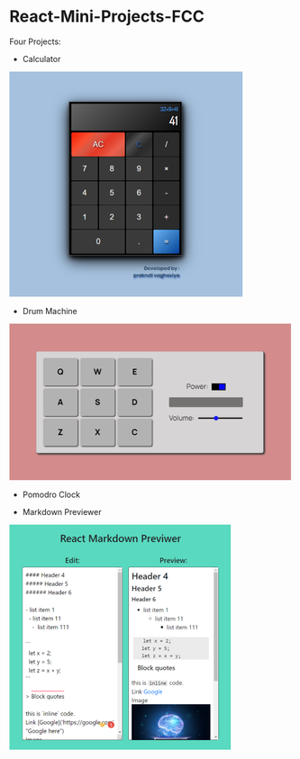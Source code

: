 # React-Mini-Projects-FCC
Four Projects:
 
  - Calculator

  ![Image3](calculator/Calculator.png)

  - Drum Machine
  
  ![Image2](drum-machine/drumMachine.png)
  
  - Pomodro Clock
  
  - Markdown Previewer
  
  ![Image1](https://raw.githubusercontent.com/prakrutivaghasiya/React-Mini-Projects-FCC/master/markdown-previewer/MarkdownPreviewer.png)

